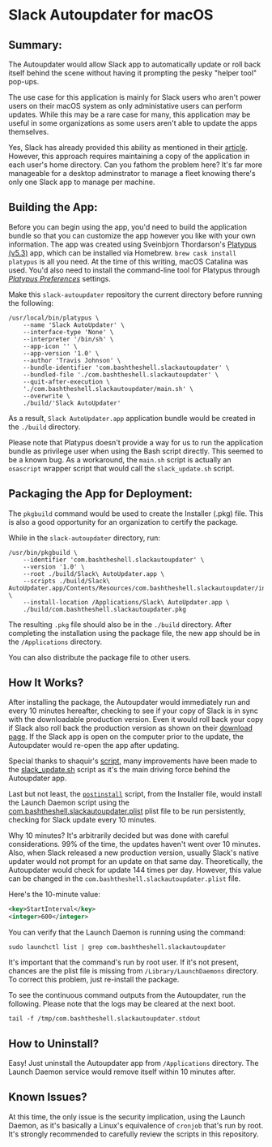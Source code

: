 # Slack Autoupdater for macOS


## Summary:
The Autoupdater would allow Slack app to automatically update or roll back itself behind the scene without having it prompting the pesky "helper tool" pop-ups. 

The use case for this application is mainly for Slack users who aren't power users on their macOS system as only administative users can perform updates. While this may be a rare case for many, this application may be useful in some organizations as some users aren't able to update the apps themselves.

Yes, Slack has already provided this ability as mentioned in their [article](https://slack.com/help/articles/360035635174-Deploy-Slack-for-macOS#allow-users-to-update-slack). However, this approach requires maintaining a copy of the application in each user's home directory. Can you fathom the problem here? It's far more manageable for a desktop adminstrator to manage a fleet knowing there's only one Slack app to manage per machine.


## Building the App:

Before you can begin using the app, you'd need to build the application bundle so that you can customize the app however you like with your own information. The app was created using Sveinbjorn Thordarson's [Platypus (v5.3)](https://github.com/sveinbjornt/Platypus/tree/5.3) app, which can be installed via Homebrew. `brew cask install platypus` is all you need. At the time of this writing, macOS Catalina was used. You'd also need to install the command-line tool for Platypus through [_Platypus Preferences_](https://github.com/sveinbjornt/Platypus/blob/5.3/Documentation/Documentation.md#preferences) settings.


Make this `slack-autoupdater` repository the current directory before running the following:

```shell
/usr/local/bin/platypus \
    --name 'Slack AutoUpdater' \
    --interface-type 'None' \
    --interpreter '/bin/sh' \
    --app-icon '' \
    --app-version '1.0' \
    --author 'Travis Johnson' \
    --bundle-identifier 'com.bashtheshell.slackautoupdater' \
    --bundled-file './com.bashtheshell.slackautoupdater' \
    --quit-after-execution \
    './com.bashtheshell.slackautoupdater/main.sh' \
    --overwrite \
    ./build/'Slack AutoUpdater'
```

As a result, `Slack AutoUpdater.app` application bundle would be created in the `./build` directory.

Please note that Platypus doesn't provide a way for us to run the application bundle as privilege user when using the Bash script directly. This seemed to be a known bug. As a workaround, the `main.sh` script is actually an `osascript` wrapper script that would call the `slack_update.sh` script.

## Packaging the App for Deployment:

The `pkgbuild` command would be used to create the Installer (.pkg) file. This is also a good opportunity for an organization to certify the package.

While in the `slack-autoupdater` directory, run:

```shell
/usr/bin/pkgbuild \
    --identifier 'com.bashtheshell.slackautoupdater' \
    --version '1.0' \
    --root ./build/Slack\ AutoUpdater.app \
    --scripts ./build/Slack\ AutoUpdater.app/Contents/Resources/com.bashtheshell.slackautoupdater/installer_scripts/ \
    --install-location /Applications/Slack\ AutoUpdater.app \
    ./build/com.bashtheshell.slackautoupdater.pkg
```

The resulting `.pkg` file should also be in the `./build` directory. After completing the installation using the package file, the new app should be in the `/Applications` directory.

You can also distribute the package file to other users.

## How It Works?

After installing the package, the Autoupdater would immediately run and every 10 minutes hereafter, checking to see if your copy of Slack is in sync with the downloadable production version. Even it would roll back your copy if Slack also roll back the production version as shown on their [download page](https://slack.com/downloads/mac). If the Slack app is open on the computer prior to the update, the Autoupdater would re-open the app after updating.

Special thanks to shaquir's [script](https://github.com/shaquir/ShellScript/blob/b7c1af2a7a1ddb00951fc3900cc3872704c3b028/installSlack.sh), many improvements have been made to the [slack_update.sh](./com.bashtheshell.slackautoupdater/slack_update.sh) script as it's the main driving force behind the Autoupdater app.

Last but not least, the [`postinstall`](./com.bashtheshell.slackautoupdater/installer_scripts/postinstall) script, from the Installer file, would install the Launch Daemon script using the [com.bashtheshell.slackautoupdater.plist](./com.bashtheshell.slackautoupdater/com.bashtheshell.slackautoupdater.plist) plist file to be run persistently, checking for Slack update every 10 minutes.

Why 10 minutes? It's arbitrarily decided but was done with careful considerations. 99% of the time, the updates haven't went over 10 minutes. Also, when Slack released a new production version, usually Slack's native updater would not prompt for an update on that same day. Theoretically, the Autoupdater would check for update 144 times per day. However, this value can be changed in the `com.bashtheshell.slackautoupdater.plist` file.

Here's the 10-minute value:

```xml
<key>StartInterval</key>
<integer>600</integer>
```

You can verify that the Launch Daemon is running using the command:

```shell
sudo launchctl list | grep com.bashtheshell.slackautoupdater
```

It's important that the command's run by root user. If it's not present, chances are the plist file is missing from `/Library/LaunchDaemons` directory. To correct this problem, just re-install the package.

To see the continuous command outputs from the Autoupdater, run the following. Please note that the logs may be cleared at the next boot.

```shell
tail -f /tmp/com.bashtheshell.slackautoupdater.stdout
```

## How to Uninstall?

Easy! Just uninstall the Autoupdater app from `/Applications` directory. The Launch Daemon service would remove itself within 10 minutes after.

## Known Issues?

At this time, the only issue is the security implication, using the Launch Daemon, as it's basically a Linux's equivalence of `cronjob` that's run by root. It's strongly recommended to carefully review the scripts in this repository.
